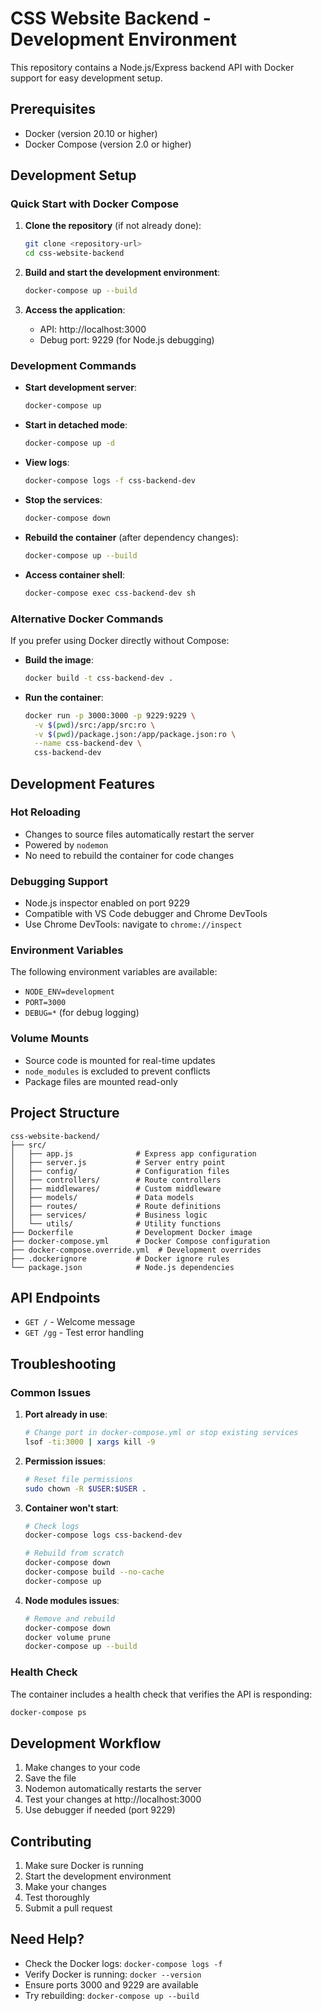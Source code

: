 # CSS Website Backend - Development Environment

This repository contains a Node.js/Express backend API with Docker support for easy development setup.

## Prerequisites

- Docker (version 20.10 or higher)
- Docker Compose (version 2.0 or higher)

## Development Setup

### Quick Start with Docker Compose

1. **Clone the repository** (if not already done):
   ```bash
   git clone <repository-url>
   cd css-website-backend
   ```

2. **Build and start the development environment**:
   ```bash
   docker-compose up --build
   ```

3. **Access the application**:
   - API: http://localhost:3000
   - Debug port: 9229 (for Node.js debugging)

### Development Commands

- **Start development server**:
  ```bash
  docker-compose up
  ```

- **Start in detached mode**:
  ```bash
  docker-compose up -d
  ```

- **View logs**:
  ```bash
  docker-compose logs -f css-backend-dev
  ```

- **Stop the services**:
  ```bash
  docker-compose down
  ```

- **Rebuild the container** (after dependency changes):
  ```bash
  docker-compose up --build
  ```

- **Access container shell**:
  ```bash
  docker-compose exec css-backend-dev sh
  ```

### Alternative Docker Commands

If you prefer using Docker directly without Compose:

- **Build the image**:
  ```bash
  docker build -t css-backend-dev .
  ```

- **Run the container**:
  ```bash
  docker run -p 3000:3000 -p 9229:9229 \
    -v $(pwd)/src:/app/src:ro \
    -v $(pwd)/package.json:/app/package.json:ro \
    --name css-backend-dev \
    css-backend-dev
  ```

## Development Features

### Hot Reloading
- Changes to source files automatically restart the server
- Powered by `nodemon`
- No need to rebuild the container for code changes

### Debugging Support
- Node.js inspector enabled on port 9229
- Compatible with VS Code debugger and Chrome DevTools
- Use Chrome DevTools: navigate to `chrome://inspect`

### Environment Variables
The following environment variables are available:
- `NODE_ENV=development`
- `PORT=3000`
- `DEBUG=*` (for debug logging)

### Volume Mounts
- Source code is mounted for real-time updates
- `node_modules` is excluded to prevent conflicts
- Package files are mounted read-only

## Project Structure

```
css-website-backend/
├── src/
│   ├── app.js              # Express app configuration
│   ├── server.js           # Server entry point
│   ├── config/             # Configuration files
│   ├── controllers/        # Route controllers
│   ├── middlewares/        # Custom middleware
│   ├── models/             # Data models
│   ├── routes/             # Route definitions
│   ├── services/           # Business logic
│   └── utils/              # Utility functions
├── Dockerfile              # Development Docker image
├── docker-compose.yml      # Docker Compose configuration
├── docker-compose.override.yml  # Development overrides
├── .dockerignore           # Docker ignore rules
└── package.json            # Node.js dependencies
```

## API Endpoints

- `GET /` - Welcome message
- `GET /gg` - Test error handling

## Troubleshooting

### Common Issues

1. **Port already in use**:
   ```bash
   # Change port in docker-compose.yml or stop existing services
   lsof -ti:3000 | xargs kill -9
   ```

2. **Permission issues**:
   ```bash
   # Reset file permissions
   sudo chown -R $USER:$USER .
   ```

3. **Container won't start**:
   ```bash
   # Check logs
   docker-compose logs css-backend-dev
   
   # Rebuild from scratch
   docker-compose down
   docker-compose build --no-cache
   docker-compose up
   ```

4. **Node modules issues**:
   ```bash
   # Remove and rebuild
   docker-compose down
   docker volume prune
   docker-compose up --build
   ```

### Health Check
The container includes a health check that verifies the API is responding:
```bash
docker-compose ps
```

## Development Workflow

1. Make changes to your code
2. Save the file
3. Nodemon automatically restarts the server
4. Test your changes at http://localhost:3000
5. Use debugger if needed (port 9229)

## Contributing

1. Make sure Docker is running
2. Start the development environment
3. Make your changes
4. Test thoroughly
5. Submit a pull request

## Need Help?

- Check the Docker logs: `docker-compose logs -f`
- Verify Docker is running: `docker --version`
- Ensure ports 3000 and 9229 are available
- Try rebuilding: `docker-compose up --build`
